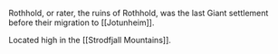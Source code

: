 Rothhold, or rater, the ruins of Rothhold, was the last Giant settlement before their migration to [[Jotunheim]]. 

Located high in the [[Strodfjall Mountains]]. 